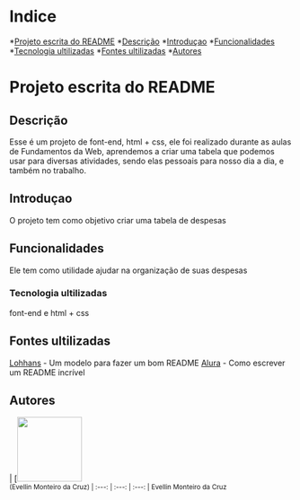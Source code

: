 # Indice

*[Projeto escrita do README](#projeto-escrita-do-readme)
*[Descrição](#descri%C3%A7%C3%A3o)
*[Introduçao](##introdu%C3%A7ao)
*[Funcionalidades](#funcionalidades)
*[Tecnologia ultilizadas](#tecnologia-ultilizadas)
*[Fontes ultilizadas](#fontes-ultilizadas)
*[Autores](#autores)
# Projeto escrita do README

## Descrição

Esse é um projeto de font-end, html + css, ele foi realizado durante as aulas de Fundamentos da Web, aprendemos a criar uma tabela que podemos usar para diversas atividades, sendo elas pessoais para nosso dia a dia, e também no trabalho.
## Introduçao

O projeto tem como objetivo criar uma tabela de despesas 
## Funcionalidades

 Ele tem como utilidade ajudar na organização de suas despesas 
### Tecnologia ultilizadas

font-end e html + css
## Fontes ultilizadas

[Lohhans](https://gist.github.com/lohhans/f8da0b147550df3f96914d3797e9fb89) - Um modelo para fazer um bom README
[Alura](https://www.alura.com.br/artigos/escrever-bom-readme) - Como escrever um README incrível
## Autores
| [<img loading="lazy" src="C:\Users\cruz.evellin\Pictures\Saved Pictures\5ab677d6-7b3a-489a-85ec-4df7bf1f4c58.jfif" width=115><br><sub>(Evellin Monteiro da Cruz)
| :---: | :---: | :---: |
Evellin Monteiro da Cruz

